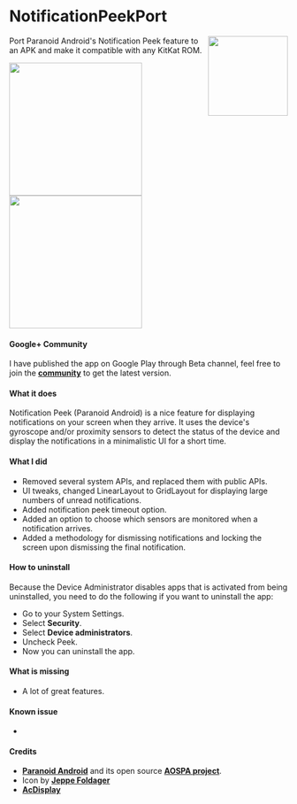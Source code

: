 NotificationPeekPort
====================

<img align="right" height="144"
   src="https://raw.githubusercontent.com/lzanita09/NotificationPeekPort/master/art/launcher_icon.png" />

Port Paranoid Android's Notification Peek feature to an APK and make it compatible with any KitKat ROM. 


<img width="240" src="https://raw.githubusercontent.com/lzanita09/NotificationPeekPort/master/art/b3f58dc2-2b50-472e-ae6e-b0b4de942c9d.png" />
<img width="240" src="https://raw.githubusercontent.com/lzanita09/NotificationPeekPort/master/art/e9c1ace6-dc5b-4dbb-b408-66514f1ac16b.png" />

#### Google+ Community
I have published the app on Google Play through Beta channel, feel free to join the **[community](https://plus.google.com/communities/115556559938393378451)** to get the latest version.

#### What it does
Notification Peek (Paranoid Android) is a nice feature for displaying notifications on your screen when they arrive. It uses the device's gyroscope and/or proximity sensors to detect the status of the device and display the notifications in a minimalistic UI for a short time.

#### What I did
* Removed several system APIs, and replaced them with public APIs.
* UI tweaks, changed LinearLayout to GridLayout for displaying large numbers of unread notifications.
* Added notification peek timeout option.
* Added an option to choose which sensors are monitored when a notification arrives.
* Added a methodology for dismissing notifications and locking the screen upon dismissing the final notification.

#### How to uninstall
Because the Device Administrator disables apps that is activated from being uninstalled, you need to do the following if you want to uninstall the app:
* Go to your System Settings.
* Select **Security**.
* Select **Device administrators**.
* Uncheck Peek.
* Now you can uninstall the app.

#### What is missing
* A lot of great features.

#### Known issue
* 

#### Credits
* **[Paranoid Android](http://paranoidandroid.co/)** and its open source **[AOSPA project](https://github.com/AOSPA)**.
* Icon by **[Jeppe Foldager](https://plus.google.com/+JeppeFoldager/about)**
* **[AcDisplay](https://github.com/AChep/AcDisplay)**
